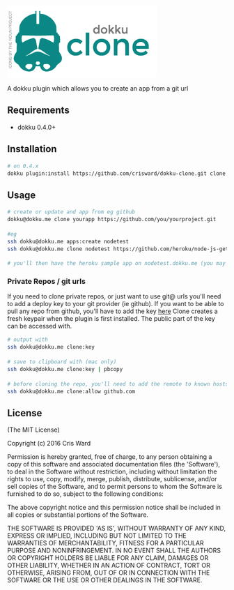 <img src="https://raw.githubusercontent.com/crisward/dokku-clone/master/clone-logo.png?v=2" />

A dokku plugin which allows you to create an app from a git url


## Requirements

* dokku 0.4.0+

## Installation

```bash
# on 0.4.x
dokku plugin:install https://github.com/crisward/dokku-clone.git clone
```

## Usage

```bash
# create or update and app from eg github
dokku@dokku.me clone yourapp https://github.com/you/yourproject.git

#eg 
ssh dokku@dokku.me apps:create nodetest
ssh dokku@dokku.me clone nodetest https://github.com/heroku/node-js-getting-started.git

# you'll then have the heroku sample app on nodetest.dokku.me (you may have to update your hosts file)
```

### Private Repos / git urls

If you need to clone private repos, or just want to use git@ urls you'll need to add a deploy key to your git provider (ie github).
If you want to be able to pull any repo from github, you'll have to add the key [here](https://github.com/settings/ssh)
Clone creates a fresh keypair when the plugin is first installed. The public part of the key can be accessed with.

```bash
# output with
ssh dokku@dokku.me clone:key

# save to clipboard with (mac only)
ssh dokku@dokku.me clone:key | pbcopy

# before cloning the repo, you'll need to add the remote to known hosts with
ssh dokku@dokku.me clone:allow github.com

```


## License

(The MIT License)

Copyright (c) 2016 Cris Ward

Permission is hereby granted, free of charge, to any person obtaining a copy of this software and associated documentation files (the 'Software'), to deal in the Software without restriction, including without limitation the rights to use, copy, modify, merge, publish, distribute, sublicense, and/or sell copies of the Software, and to permit persons to whom the Software is furnished to do so, subject to the following conditions:

The above copyright notice and this permission notice shall be included in all copies or substantial portions of the Software.

THE SOFTWARE IS PROVIDED 'AS IS', WITHOUT WARRANTY OF ANY KIND, EXPRESS OR IMPLIED, INCLUDING BUT NOT LIMITED TO THE WARRANTIES OF MERCHANTABILITY, FITNESS FOR A PARTICULAR PURPOSE AND NONINFRINGEMENT. IN NO EVENT SHALL THE AUTHORS OR COPYRIGHT HOLDERS BE LIABLE FOR ANY CLAIM, DAMAGES OR OTHER LIABILITY, WHETHER IN AN ACTION OF CONTRACT, TORT OR OTHERWISE, ARISING FROM, OUT OF OR IN CONNECTION WITH THE SOFTWARE OR THE USE OR OTHER DEALINGS IN THE SOFTWARE.